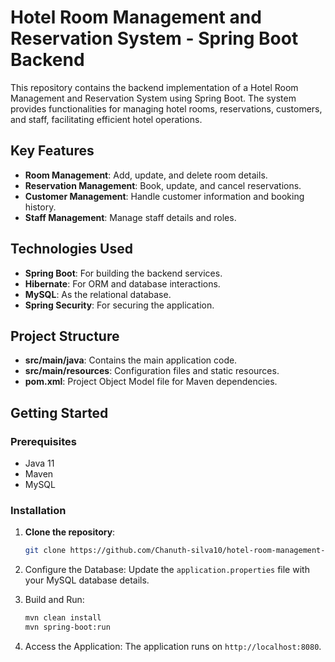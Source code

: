 # Hotel Room Management and Reservation System - Spring Boot Backend

This repository contains the backend implementation of a Hotel Room Management and Reservation System using Spring Boot. The system provides functionalities for managing hotel rooms, reservations, customers, and staff, facilitating efficient hotel operations.

## Key Features
- **Room Management**: Add, update, and delete room details.
- **Reservation Management**: Book, update, and cancel reservations.
- **Customer Management**: Handle customer information and booking history.
- **Staff Management**: Manage staff details and roles.

## Technologies Used
- **Spring Boot**: For building the backend services.
- **Hibernate**: For ORM and database interactions.
- **MySQL**: As the relational database.
- **Spring Security**: For securing the application.

## Project Structure
- **src/main/java**: Contains the main application code.
- **src/main/resources**: Configuration files and static resources.
- **pom.xml**: Project Object Model file for Maven dependencies.

## Getting Started

### Prerequisites
- Java 11
- Maven
- MySQL

### Installation
1. **Clone the repository**:
   ```bash
   git clone https://github.com/Chanuth-silva10/hotel-room-management-and-reservation-system-spring-boot-backend.git

2. Configure the Database: Update the `application.properties` file with your MySQL database details.
   
4. Build and Run:
   ```bash
   mvn clean install
   mvn spring-boot:run
   ```
   
5. Access the Application: The application runs on `http://localhost:8080`.

